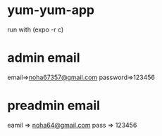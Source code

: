 # yum-yum-app
run with (expo -r c) 
# admin email 
email=>noha67357@gmail.com
password=>123456
# preadmin email
eamil => noha64@gmail.com
pass => 123456

